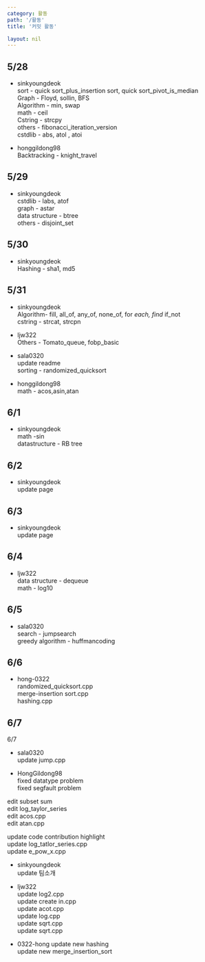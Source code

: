 ```yaml
---
category: 활동
path: '/활동'
title: '커밋 활동'

layout: nil
---
```


5/28
---
- sinkyoungdeok  <br>
sort - quick sort_plus_insertion sort, quick sort_pivot_is_median  <br>
Graph - Floyd, sollin, BFS <br>
Algorithm - min, swap <br>
math - ceil <br>
Cstring - strcpy <br>
others - fibonacci_iteration_version <br>
cstdlib - abs, atol , atoi <br>

- honggildong98 <br>
Backtracking - knight_travel <br>

5/29
---
- sinkyoungdeok <br>
cstdlib - labs, atof  <br>
graph - astar <br>
data structure - btree <br>
others - disjoint_set <br>

5/30
---
- sinkyoungdeok <br>
Hashing - sha1, md5 <br>

5/31
---
- sinkyoungdeok <br>
Algorithm- fill, all_of, any_of, none_of, for _each, find_ if_not <br>
cstring - strcat, strcpn <br>

- ljw322 <br>
Others - Tomato_queue, fobp_basic  <br>

- sala0320 <br>
update readme <br>
sorting - randomized_quicksort  <br>

- honggildong98 <br>
math - acos,asin,atan <br>

6/1
---
- sinkyoungdeok <br>
math -sin <br>
datastructure - RB tree <br>

6/2
---
- sinkyoungdeok <br>
update page <br>

6/3
---
- sinkyoungdeok <br>
update page <br>

6/4
---
- ljw322 <br>
data structure - dequeue <br>
math - log10 <br>

6/5
---
- sala0320 <br>
search - jumpsearch <br>
greedy algorithm - huffmancoding

6/6
---
- hong-0322 <br>
randomized_quicksort.cpp <br>
merge-insertion sort.cpp <br>
hashing.cpp<br>

6/7
---
6/7
- sala0320 <br>
update jump.cpp <br>

- HongGildong98 <br>
fixed datatype problem <br>
fixed  segfault problem <br>

edit subset sum <br>
edit log_taylor_series <br>
edit acos.cpp <br>
edit atan.cpp <br>

update code contribution highlight <br>
update log_tatlor_series.cpp <br>
update e_pow_x.cpp <br>

- sinkyoungdeok <br>
update 팀소개 <br>

- ljw322 <br>
update log2.cpp <br>
update create in.cpp <br>
update acot.cpp <br>
update log.cpp <br>
update sqrt.cpp <br>
update sqrt.cpp <br>

- 0322-hong
update new hashing <br>
update new merge_insertion_sort <br>
